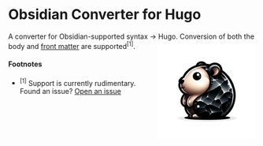 
# Obsidian Converter for Hugo

A converter for Obsidian-supported syntax → Hugo. Conversion of both the body and [front matter](https://gohugo.io/content-management/front-matter/) are supported<sup>[1]</sup>.
<img src="./assets/logo.png" alt="Obsidian Converter for Hugo Logo - Depicts a cute gopher with an obsidian-based hide" align="right">


#### Footnotes

* <sup>[1]</sup> Support is currently rudimentary. Found an issue? [Open an issue](https://github.com/JenkinsDev/obsidian-for-hugo/issues)

